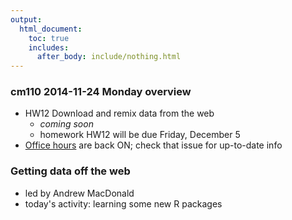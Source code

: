 ```yaml
---
output:
  html_document:
    toc: true
    includes:
      after_body: include/nothing.html
---
```


### cm110 2014-11-24 Monday overview

+ HW12 Download and remix data from the web
    - *coming soon*
    - homework HW12 will be due Friday, December 5
+ [Office hours](https://github.com/STAT545-UBC/Discussion/issues/47) are back ON; check that issue for up-to-date info

### Getting data off the web
  * led by Andrew MacDonald
  * today's activity: learning some new R packages
 